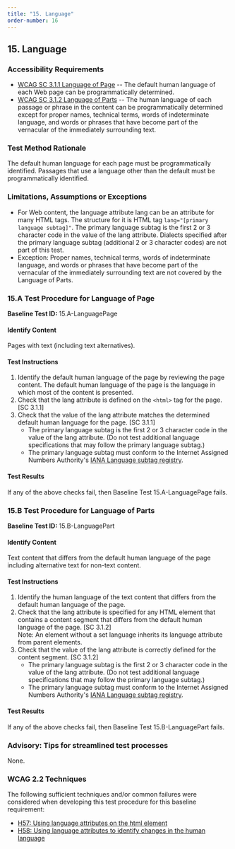```yaml
---
title: "15. Language"
order-number: 16
---
```

## 15. Language

### Accessibility Requirements

-   [WCAG SC 3.1.1 Language of Page](https://www.w3.org/WAI/WCAG22/Understanding/language-of-page) -- The default human language of each Web page can be programmatically determined.
-   [WCAG SC 3.1.2 Language of Parts](https://www.w3.org/WAI/WCAG22/Understanding/language-of-parts) -- The human language of each passage or phrase in the content can be programmatically determined except for proper names, technical terms, words of indeterminate language, and words or phrases that have become part of the vernacular of the immediately surrounding text.

### Test Method Rationale

The default human language for each page must be programmatically identified. Passages that use a language other than the default must be programmatically identified.

### Limitations, Assumptions or Exceptions

-   For Web content, the language attribute lang can be an attribute for many HTML tags. The structure for it is HTML tag `lang="[primary language subtag]"`. The primary language subtag is the first 2 or 3 character code in the value of the lang attribute. Dialects specified after the primary language subtag (additional 2 or 3 character codes) are not part of this test.
-   Exception: Proper names, technical terms, words of indeterminate language, and words or phrases that have become part of the vernacular of the immediately surrounding text are not covered by the Language of Parts.

### 15.A Test Procedure for Language of Page

**Baseline Test ID:** 15.A-LanguagePage
#### Identify Content
<p id="15AIC">Pages with text (including text alternatives).</p>

#### Test Instructions
<ol id="15ATI">
    <li id="15ATI-1">Identify the default human language of the page by reviewing the page content. The default human language of the page is the language in which most of the content is presented.</li>
    <li id="15ATI-2">Check that the lang attribute is defined on the <code>&lt;html&gt;</code> tag for the page. [SC 3.1.1]</li>
    <li id="15ATI-3">Check that the value of the lang attribute matches the determined default human language for the page. [SC 3.1.1]
    <ul>
        <li>The primary language subtag is the first 2 or 3 character code in the value of the lang attribute. (Do not test additional language specifications that may follow the primary language subtag.)</li>
        <li>The primary language subtag must conform to the Internet Assigned Numbers Authority's <a href="https://www.iana.org/assignments/language-subtag-registry" target="_blank" rel="noopener">IANA Language subtag registry</a>.</li>
    </ul></li>
</ol>

#### Test Results
<p id="15ATR">If any of the above checks fail, then Baseline Test 15.A-LanguagePage fails.</p>

### 15.B Test Procedure for Language of Parts

**Baseline Test ID:** 15.B-LanguagePart
#### Identify Content
<p id="15BIC">Text content that differs from the default human language of the page including alternative text for non-text content.</p>

#### Test Instructions
<ol id="15BTI">
    <li id="15BTI-1">Identify the human language of the text content that differs from the default human language of the page.</li>
    <li id="15BTI-2">Check that the lang attribute is specified for any HTML element that contains a content segment that differs from the default human language of the page. [SC 3.1.2]<br>
    Note: An element without a set language inherits its language attribute from parent elements.</li>
    <li id="15BTI-3">Check that the value of the lang attribute is correctly defined for the content segment. [SC 3.1.2]
        <ul>
            <li id="15BTI-3i">The primary language subtag is the first 2 or 3 character code in the value of the lang attribute. (Do not test additional language specifications that may follow the primary language subtag.)</li>
            <li id="15BTI-3ii">The primary language subtag must conform to the Internet Assigned Numbers Authority's <a href="https://www.iana.org/assignments/language-subtag-registry" target="_blank" rel="noopener">IANA Language subtag registry</a>.</li>
        </ul>
    </li>
</ol>

#### Test Results
<p id="15BTR">If any of the above checks fail, then Baseline Test 15.B-LanguagePart fails.</p>

### Advisory: Tips for streamlined test processes

None.

### WCAG 2.2 Techniques

The following sufficient techniques and/or common failures were considered when developing this test procedure for this baseline requirement:

-   [H57: Using language attributes on the html element](https://www.w3.org/WAI/WCAG22/Techniques/html/H57)
-   [H58: Using language attributes to identify changes in the human language](https://www.w3.org/WAI/WCAG22/Techniques/html/H58)
